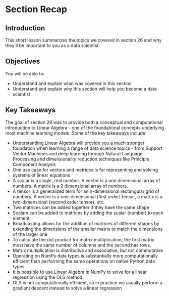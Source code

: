 
# Section Recap

## Introduction

This short lesson summarizes the topics we covered in section 26 and why they'll be important to you as a data scientist.

## Objectives
You will be able to:
* Understand and explain what was covered in this section
* Understand and explain why this section will help you become a data scientist

## Key Takeaways

The goal of section 26 was to provide both a conceptual and computational introduction to Linear Algebra - one of the foundational concepts underlying most machine learning models. Some of the key takeaways include:
* Understanding Linear Algebra will provide you a much stronger foundation when learning a range of data science topics - from Support Vector Machines and deep learning through Natural Language Processing and dimensionality reduction techniques like Principle Component Analysis
* One use case for vectors and matrices is for representing and solving systems of linear equations
* A scalar is a single, real number. A vector is a one dimensional array of numbers. A matrix is a 2 dimensional array of numbers. 
* A tensor is a generalized term for an n-dimensional rectangular grid of numbers. A vector is a one-dimensional (first order) tensor, a matrix is a two-dimensional (second order tensor), etc.
* Two matrices can be added together if they have the same shape
* Scalars can be added to matrices by adding the scalar (number) to each element
* Broadcasting allows for the addition of matrices of different shapes by extending the dimensions of the smaller matrix to match the dimensions of the larger one
* To calculate the dot product for matrix multiplication, the first matrix must have the same number of columns and the second has rows.
* Matrix multiplication is distributive and associative, but not commutative
* Operating on NumPy data types is substantially more computationally efficient than performing the same operations on native Python data types
* It is possible to use Linear Algebra in NumPy to solve for a linear regression using the OLS method
* OLS is not computationally efficient, so in practice we usually perform a gradient descent instead to solve a linear regression

